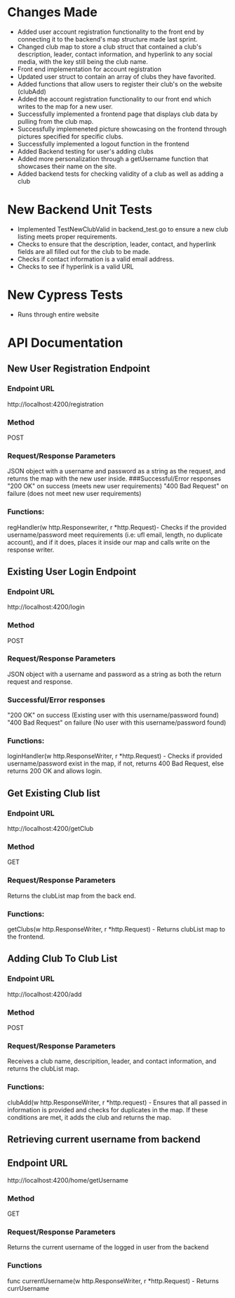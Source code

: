 # Changes Made
* Added user account registration functionality to the front end by connecting it to the backend's map structure made last sprint.
* Changed club map to store a club struct that contained a club's description, leader, contact information, and hyperlink to any social media, with the key still being the club name.
* Front end implementation for account registration
* Updated user struct to contain an array of clubs they have favorited.
* Added functions that allow users to register their club's on the website (clubAdd) 
* Added the account registration functionality to our front end which writes to the map for a new user.
* Successfully implemented a frontend page that displays club data by pulling from the club map.
* Successfully implemeneted picture showcasing on the frontend through pictures specified for specific clubs.
* Successfully implemented a logout function in the frontend
* Added Backend testing for user's adding clubs
* Added more personalization through a getUsername function that showcases their name on the site.
* Added backend tests for checking validity of a club as well as adding a club 

# New Backend Unit Tests
* Implemented TestNewClubValid in backend_test.go to ensure a new club listing meets proper requirements.
* Checks to ensure that the description, leader, contact, and hyperlink fields are all filled out for the club to be made.
* Checks if contact information is a valid email address.
* Checks to see if hyperlink is a valid URL

# New Cypress Tests
* Runs through entire website



# API Documentation
## New User Registration Endpoint
### Endpoint URL
http://localhost:4200/registration
### Method
POST
### Request/Response Parameters
JSON object with a username and password as a string as the request, and returns the map with the new user inside.
###Successful/Error responses
"200 OK" on success (meets new user requirements)
"400 Bad Request" on failure (does not meet new user requirements)
### Functions:
regHandler(w http.Responsewriter, r \*http.Request)- Checks if the provided username/password meet requirements (i.e: ufl email, length, no duplicate account), and if it does, places it inside our map and calls write on the response writer.

## Existing User Login Endpoint
### Endpoint URL
http://localhost:4200/login
### Method
POST
### Request/Response Parameters
JSON object with a username and password as a string as both the return request and response. 
### Successful/Error responses
"200 OK" on success (Existing user with this username/password found)
"400 Bad Request" on failure (No user with this username/password found)
### Functions:
loginHandler(w http.ResponseWriter, r \*http.Request) - Checks if provided username/password exist in the map, if not, returns 400 Bad Request, else returns 200 OK and allows login.

## Get Existing Club list
### Endpoint URL
http://localhost:4200/getClub
### Method
GET
### Request/Response Parameters
Returns the clubList map from the back end.
### Functions:
getClubs(w http.ResponseWriter, r \*http.Request) - Returns clubList map to the frontend. 

## Adding Club To Club List
### Endpoint URL
http://localhost:4200/add
### Method
POST
### Request/Response Parameters
Receives a club name, descripition, leader, and contact information, and returns the clubList map.
### Functions:
clubAdd(w http.ResponseWriter, r \*http.request) - Ensures that all passed in information is provided and checks for duplicates in the map. If these conditions are met, it adds the club and returns the map.

## Retrieving current username from backend
## Endpoint URL
http://localhost:4200/home/getUsername
### Method
GET
### Request/Response Parameters
Returns the current username of the logged in user from the backend
### Functions
func currentUsername(w http.ResponseWriter, r \*http.Request) - Returns currUsername
